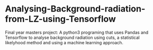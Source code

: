 # Analysing-Background-radiation-from-LZ-using-Tensorflow
Final year masters project: A python3 programing that uses Pandas and Tensorflow to analyse background radiation using cuts, a statistical likelyhood method and using a machine learning approach. 
